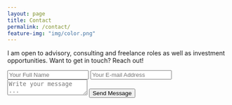 ```yaml
---
layout: page
title: Contact
permalink: /contact/
feature-img: "img/color.png"
---
```


I am open to advisory, consulting and freelance roles as well as investment opportunities.
Want to get in touch? Reach out!

<form action="https://getsimpleform.com/messages?form_api_token=f1ae8b54ef4812505b280d8dd84c2b8b" method="post">
  <!-- the redirect_to is optional, the form will redirect to the referrer on submission -->
  <input type='hidden' name='redirect_to' value='<http://annmo.co/thank-you>' />
   <input type='text' name='name' placeholder='Your Full Name' />
   <input type='email' name='email' placeholder='Your E-mail Address' />
   <textarea name='message' placeholder='Write your message ...'></textarea>
<input type='submit' value='Send Message' />
  <!-- all your input fields here.... -->
</form>
